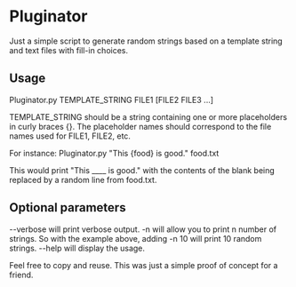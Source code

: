 # Pluginator
Just a simple script to generate random strings based on a template string and text files with fill-in choices.

## Usage
Pluginator.py TEMPLATE_STRING FILE1 [FILE2 FILE3 ...]

TEMPLATE_STRING should be a string containing one or more placeholders in curly braces {}. The placeholder names should correspond to the file names used for FILE1, FILE2, etc.

For instance:
Pluginator.py "This {food} is good." food.txt

This would print "This ____ is good." with the contents of the blank being replaced by a random line from food.txt.

## Optional parameters
--verbose will print verbose output.
-n will allow you to print n number of strings. So with the example above, adding -n 10 will print 10 random strings.
--help will display the usage.

Feel free to copy and reuse. This was just a simple proof of concept for a friend.
